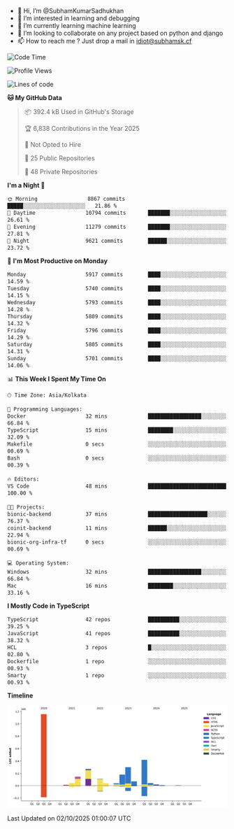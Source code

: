 - 👋 Hi, I’m @SubhamKumarSadhukhan
- 👀 I’m interested in learning and debugging
- 🌱 I’m currently learning machine learning
- 💞️ I’m looking to collaborate on any project based on python and django
- 📫 How to reach me ?
      Just drop a mail in idiot@subhamsk.cf

<!---
SubhamKumarSadhukhan/SubhamKumarSadhukhan is a ✨ special ✨ repository because its `README.md` (this file) appears on your GitHub profile.
You can click the Preview link to take a look at your changes.
--->


<!--START_SECTION:waka-->
![Code Time](http://img.shields.io/badge/Code%20Time-3%2C086%20hrs%2053%20mins-blue)

![Profile Views](http://img.shields.io/badge/Profile%20Views-0-blue)

![Lines of code](https://img.shields.io/badge/From%20Hello%20World%20I%27ve%20Written-2.8%20million%20lines%20of%20code-blue)

**🐱 My GitHub Data** 

> 📦 392.4 kB Used in GitHub's Storage 
 > 
> 🏆 6,838 Contributions in the Year 2025
 > 
> 🚫 Not Opted to Hire
 > 
> 📜 25 Public Repositories 
 > 
> 🔑 48 Private Repositories 
 > 
**I'm a Night 🦉** 

```text
🌞 Morning                8867 commits        █████░░░░░░░░░░░░░░░░░░░░   21.86 % 
🌆 Daytime                10794 commits       ███████░░░░░░░░░░░░░░░░░░   26.61 % 
🌃 Evening                11279 commits       ███████░░░░░░░░░░░░░░░░░░   27.81 % 
🌙 Night                  9621 commits        ██████░░░░░░░░░░░░░░░░░░░   23.72 % 
```
📅 **I'm Most Productive on Monday** 

```text
Monday                   5917 commits        ████░░░░░░░░░░░░░░░░░░░░░   14.59 % 
Tuesday                  5740 commits        ████░░░░░░░░░░░░░░░░░░░░░   14.15 % 
Wednesday                5793 commits        ████░░░░░░░░░░░░░░░░░░░░░   14.28 % 
Thursday                 5809 commits        ████░░░░░░░░░░░░░░░░░░░░░   14.32 % 
Friday                   5796 commits        ████░░░░░░░░░░░░░░░░░░░░░   14.29 % 
Saturday                 5805 commits        ████░░░░░░░░░░░░░░░░░░░░░   14.31 % 
Sunday                   5701 commits        ████░░░░░░░░░░░░░░░░░░░░░   14.06 % 
```


📊 **This Week I Spent My Time On** 

```text
🕑︎ Time Zone: Asia/Kolkata

💬 Programming Languages: 
Docker                   32 mins             █████████████████░░░░░░░░   66.84 % 
TypeScript               15 mins             ████████░░░░░░░░░░░░░░░░░   32.09 % 
Makefile                 0 secs              ░░░░░░░░░░░░░░░░░░░░░░░░░   00.69 % 
Bash                     0 secs              ░░░░░░░░░░░░░░░░░░░░░░░░░   00.39 % 

🔥 Editors: 
VS Code                  48 mins             █████████████████████████   100.00 % 

🐱‍💻 Projects: 
bionic-backend           37 mins             ███████████████████░░░░░░   76.37 % 
coinit-backend           11 mins             ██████░░░░░░░░░░░░░░░░░░░   22.94 % 
bionic-org-infra-tf      0 secs              ░░░░░░░░░░░░░░░░░░░░░░░░░   00.69 % 

💻 Operating System: 
Windows                  32 mins             █████████████████░░░░░░░░   66.84 % 
Mac                      16 mins             ████████░░░░░░░░░░░░░░░░░   33.16 % 
```

**I Mostly Code in TypeScript** 

```text
TypeScript               42 repos            ██████████░░░░░░░░░░░░░░░   39.25 % 
JavaScript               41 repos            ██████████░░░░░░░░░░░░░░░   38.32 % 
HCL                      3 repos             █░░░░░░░░░░░░░░░░░░░░░░░░   02.80 % 
Dockerfile               1 repo              ░░░░░░░░░░░░░░░░░░░░░░░░░   00.93 % 
Smarty                   1 repo              ░░░░░░░░░░░░░░░░░░░░░░░░░   00.93 % 
```



**Timeline**

![Lines of Code chart](https://raw.githubusercontent.com/SubhamKumarSadhukhan/SubhamKumarSadhukhan/main/assets/bar_graph.png)


 Last Updated on 02/10/2025 01:00:07 UTC
<!--END_SECTION:waka-->
